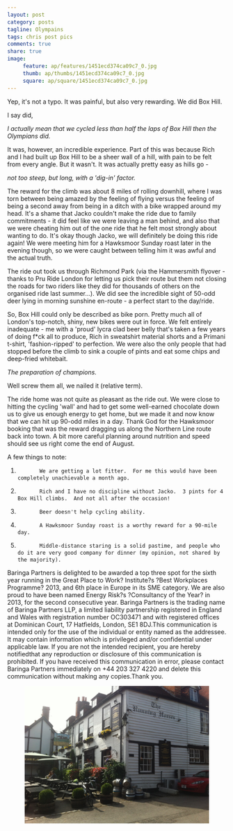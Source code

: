 ```yaml
---
layout: post
category: posts
tagline: Olympains
tags: chris post pics
comments: true
share: true
image: 
     feature: ap/features/1451ecd374ca09c7_0.jpg
     thumb: ap/thumbs/1451ecd374ca09c7_0.jpg
     square: ap/square/1451ecd374ca09c7_0.jpg
---
```

Yep, it's not a typo.  It was painful, but also very rewarding.  We did Box Hill.

I say did,

*I actually mean that we cycled less than half the laps of Box Hill then the Olympians did.*

It was, however, an incredible experience.  Part of this was because Rich and I had built up Box Hill to be a sheer wall of a hill, with pain to be felt from every angle.  But it wasn't.  It was actually pretty easy as hills go -

*not too steep, but long, with a 'dig-in' factor.*

The reward for the climb was about 8 miles of rolling downhill, where I was torn between being amazed by the feeling of flying versus the feeling of being a second away from being in a ditch with a bike wrapped around my head.  It's a shame that Jacko couldn't make the ride due to family commitments - it did feel like we were leaving a man behind, and also that we were cheating him out of the one ride that he felt most strongly about wanting to do.  It's okay though Jacko, we will definitely be doing this ride again!  We were meeting him for a Hawksmoor Sunday roast later in the evening though, so we were caught between telling him it was awful and the actual truth.

The ride out took us through Richmond Park (via the Hammersmith flyover - thanks to Pru Ride London for letting us pick their route but them not closing the roads for two riders like they did for thousands of others on the organised ride last summer...).  We did see the incredible sight of 50-odd deer lying in morning sunshine en-route - a perfect start to the day/ride.

So, Box Hill could only be described as bike porn.  Pretty much all of London's top-notch, shiny, new bikes were out in force.  We felt entirely inadequate - me with a 'proud' lycra clad beer belly that's taken a few years of doing f*ck all to produce, Rich in sweatshirt material shorts and a Primani t-shirt, 'fashion-ripped' to perfection.  We were also the only people that had stopped before the climb to sink a couple of pints and eat some chips and deep-fried whitebait.

*The preparation of champions.*

Well screw them all, we nailed it (relative term).

The ride home was not quite as pleasant as the ride out.  We were close to hitting the cycling 'wall' and had to get some well-earned chocolate down us to give us enough energy to get home, but we made it and now know that we can hit up 90-odd miles in a day.  Thank God for the Hawksmoor booking that was the reward dragging us along the Northern Line route back into town.  A bit more careful planning around nutrition and speed should see us right come the end of August.

A few things to note:

1.            We are getting a lot fitter.  For me this would have been completely unachievable a month ago.
2.            Rich and I have no discipline without Jacko.  3 pints for 4 Box Hill climbs.  And not all after the occasion!
3.            Beer doesn't help cycling ability.
4.            A Hawksmoor Sunday roast is a worthy reward for a 90-mile day.
5.            Middle-distance staring is a solid pastime, and people who do it are very good company for dinner (my opinion, not shared by the majority).


Baringa Partners is delighted to be awarded a top three spot for the sixth year running in the Great Place to Work? Institute?s ?Best Workplaces Programme? 2013, and 6th place in Europe in its SME category. We are also proud to have been named Energy Risk?s ?Consultancy of the Year? in 2013, for the second consecutive year.
Baringa Partners is the trading name of Baringa Partners LLP, a limited liability partnership registered in England and Wales with registration number OC303471 and with registered offices at Dominican Court, 17 Hatfields, London, SE1 8DJ.This communication is intended only for the use of the individual or entity named as the addressee. It may contain information which is privileged and/or confidential under applicable law. If you are not the intended recipient, you are hereby notifiedthat any reproduction or disclosure of this communication is prohibited. If you have received this communication in error, please contact Baringa Partners immediately on +44 203 327 4220 and delete this communication without making any copies.Thank you.
<figure class="">
<a href = "/images/ap/standard/1451ecd374ca09c7_0.jpg">
<img src="/images/ap/standard/1451ecd374ca09c7_0.jpg">
</a></figure>